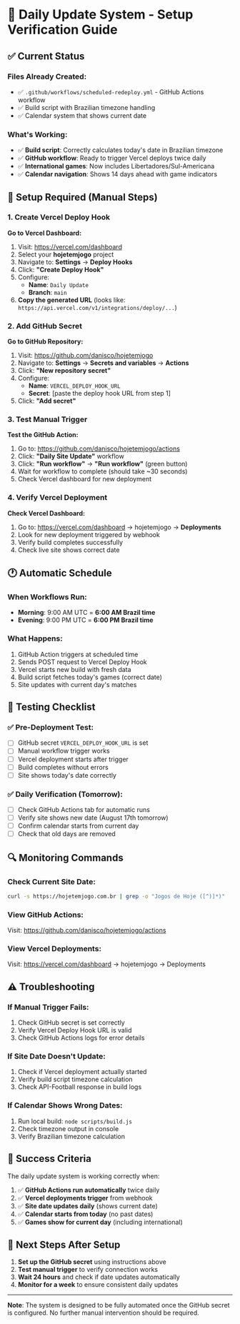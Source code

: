 # 🧪 Daily Update System - Setup Verification Guide

## ✅ Current Status

### Files Already Created:
- ✅ `.github/workflows/scheduled-redeploy.yml` - GitHub Actions workflow
- ✅ Build script with Brazilian timezone handling
- ✅ Calendar system that shows current date

### What's Working:
- ✅ **Build script**: Correctly calculates today's date in Brazilian timezone
- ✅ **GitHub workflow**: Ready to trigger Vercel deploys twice daily
- ✅ **International games**: Now includes Libertadores/Sul-Americana
- ✅ **Calendar navigation**: Shows 14 days ahead with game indicators

## 🔧 Setup Required (Manual Steps)

### 1. Create Vercel Deploy Hook

**Go to Vercel Dashboard:**
1. Visit: https://vercel.com/dashboard
2. Select your **hojetemjogo** project
3. Navigate to: **Settings** → **Deploy Hooks**
4. Click: **"Create Deploy Hook"**
5. Configure:
   - **Name**: `Daily Update`
   - **Branch**: `main`
6. **Copy the generated URL** (looks like: `https://api.vercel.com/v1/integrations/deploy/...`)

### 2. Add GitHub Secret

**Go to GitHub Repository:**
1. Visit: https://github.com/danisco/hojetemjogo
2. Navigate to: **Settings** → **Secrets and variables** → **Actions**
3. Click: **"New repository secret"**
4. Configure:
   - **Name**: `VERCEL_DEPLOY_HOOK_URL`
   - **Secret**: [paste the deploy hook URL from step 1]
5. Click: **"Add secret"**

### 3. Test Manual Trigger

**Test the GitHub Action:**
1. Go to: https://github.com/danisco/hojetemjogo/actions
2. Click: **"Daily Site Update"** workflow
3. Click: **"Run workflow"** → **"Run workflow"** (green button)
4. Wait for workflow to complete (should take ~30 seconds)
5. Check Vercel dashboard for new deployment

### 4. Verify Vercel Deployment

**Check Vercel Dashboard:**
1. Go to: https://vercel.com/dashboard → hojetemjogo → **Deployments**
2. Look for new deployment triggered by webhook
3. Verify build completes successfully
4. Check live site shows correct date

## 🕐 Automatic Schedule

### When Workflows Run:
- **Morning**: 9:00 AM UTC = **6:00 AM Brazil time**
- **Evening**: 9:00 PM UTC = **6:00 PM Brazil time**

### What Happens:
1. GitHub Action triggers at scheduled time
2. Sends POST request to Vercel Deploy Hook
3. Vercel starts new build with fresh data
4. Build script fetches today's games (correct date)
5. Site updates with current day's matches

## 🧪 Testing Checklist

### ✅ Pre-Deployment Test:
- [ ] GitHub secret `VERCEL_DEPLOY_HOOK_URL` is set
- [ ] Manual workflow trigger works
- [ ] Vercel deployment starts after trigger
- [ ] Build completes without errors
- [ ] Site shows today's date correctly

### ✅ Daily Verification (Tomorrow):
- [ ] Check GitHub Actions tab for automatic runs
- [ ] Verify site shows new date (August 17th tomorrow)
- [ ] Confirm calendar starts from current day
- [ ] Check that old days are removed

## 🔍 Monitoring Commands

### Check Current Site Date:
```bash
curl -s https://hojetemjogo.com.br | grep -o "Jogos de Hoje ([^)]*)"
```

### View GitHub Actions:
Visit: https://github.com/danisco/hojetemjogo/actions

### View Vercel Deployments:
Visit: https://vercel.com/dashboard → hojetemjogo → Deployments

## ⚠️ Troubleshooting

### If Manual Trigger Fails:
1. Check GitHub secret is set correctly
2. Verify Vercel Deploy Hook URL is valid
3. Check GitHub Actions logs for error details

### If Site Date Doesn't Update:
1. Check if Vercel deployment actually started
2. Verify build script timezone calculation
3. Check API-Football response in build logs

### If Calendar Shows Wrong Dates:
1. Run local build: `node scripts/build.js`
2. Check timezone output in console
3. Verify Brazilian timezone calculation

## 🎯 Success Criteria

The daily update system is working correctly when:

1. ✅ **GitHub Actions run automatically** twice daily
2. ✅ **Vercel deployments trigger** from webhook
3. ✅ **Site date updates daily** (shows current date)
4. ✅ **Calendar starts from today** (no past dates)
5. ✅ **Games show for current day** (including international)

## 🚀 Next Steps After Setup

1. **Set up the GitHub secret** using instructions above
2. **Test manual trigger** to verify connection works
3. **Wait 24 hours** and check if date updates automatically
4. **Monitor for a week** to ensure consistent daily updates

---

**Note**: The system is designed to be fully automated once the GitHub secret is configured. No further manual intervention should be required.